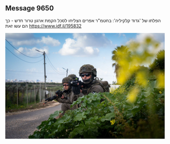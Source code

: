 ## Message 9650

הפלתו של 'גדוד קלקיליה':
בחטמ"ר אפרים הצליחו לסכל הקמת ארגון טרור חדש - כך הם עשו זאת
https://www.idf.il/195832

![Photo](9650/9650_photo.jpg)
